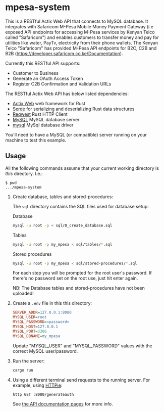 # mpesa-system

This is a RESTful Actix Web API that connects to MySQL database. 
It integrates with Safaricom M-Pesa Mobile Money Payment Gateway (i.e exposed API endpoints for accessing M-Pesa services by Kenyan Telco called "Safaricom")
and enables customers to transfer money and pay for utilities like water, PayTv, electricity from their phone wallets. 
The Kenyan Telco "Safaricom" has provided M-Pesa API endpoints for B2C, C2B and B2B (https://developer.safaricom.co.ke/Documentation). 

Currently this RESTful API supports: 
- Customer to Business
- Generate an OAuth Access Token
- Register C2B Confirmation and Validation URLs

The RESTful Actix Web API has below listed dependencies:
- [Actix Web](https://github.com/actix/actix-web) web framework for Rust
- [Serde](https://github.com/serde-rs/serde) for serializing and deserializing Rust data structures
- [Reqwest](https://github.com/seanmonstar/reqwest) Rust HTTP Client
- [MySQL](https://github.com/mysql/mysql-server) MySQL database server
- [mysql](https://github.com/blackbeam/rust-mysql-simple) MySql database driver

You'll need to have a MySQL (or compatible) server running on your machine to test this example.

## Usage

All the following commands assume that your current working directory is _this_ directory. I.e.:

```console
$ pwd
.../mpesa-system
```

1. Create database, tables and stored-procedures:

   The `sql` directory contains the SQL files used for database setup:
   
   Database
   ```sh
   mysql -u root -p < sql/0_create_database.sql
   ```
   
   Tables
   ```sh
   mysql -u root -p my_mpesa < sql/tables/*.sql
   ```
   
   Stored procedures
   ```sh
   mysql -u root -p my_mpesa < sql/stored-procedures/*.sql
   ```

   For each step you will be prompted for the root user's password. If there's no password set on the root use, just hit enter again.
   
   NB: The Database tables and stored-procedures have not been uploaded!

1. Create a `.env` file in this this directory:

   ```ini
   SERVER_ADDR=127.0.0.1:8080
   MYSQL_USER=root
   MYSQL_PASSWORD=<password>
   MYSQL_HOST=127.0.0.1
   MYSQL_PORT=3306
   MYSQL_DBNAME=my_mpesa
   ```

   Update "MYSQL_USER" and "MYSQL_PASSWORD" values with the correct MySQL user/password.

1. Run the server:

   ```sh
   cargo run
   ```

1. Using a different terminal send requests to the running server. For example, using [HTTPie]:

   ```sh
   http GET :8080/generateauth
   ```

   See [the API documentation pages](./apis/) for more info.

[HTTPie]: https://httpie.io/cli
